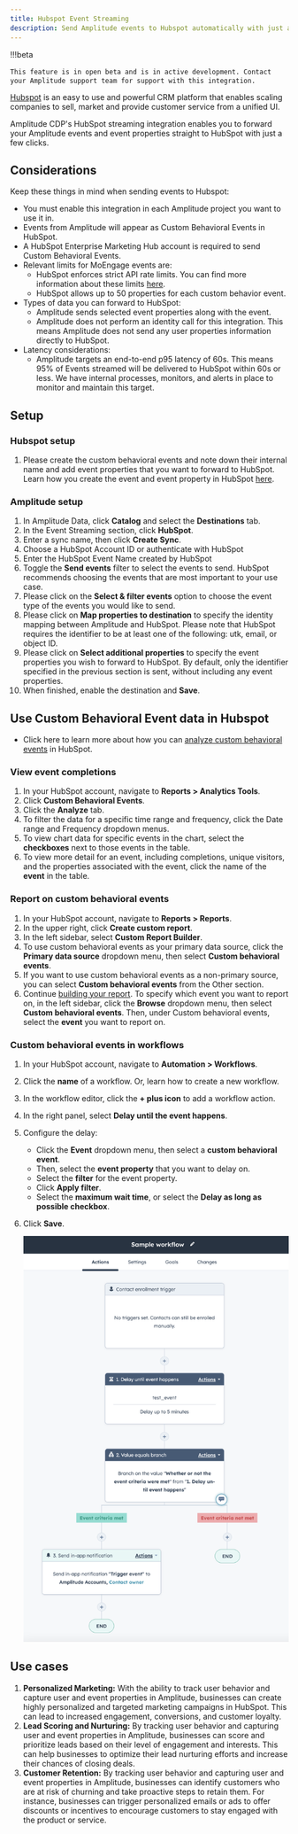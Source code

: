```yaml
---
title: Hubspot Event Streaming
description: Send Amplitude events to Hubspot automatically with just a few clicks.
---
```


!!!beta

    This feature is in open beta and is in active development. Contact your Amplitude support team for support with this integration.

[Hubspot](https://www.hubspot.com/) is an easy to use and powerful CRM platform that enables scaling companies to sell, market and provide customer service from a unified UI. 

Amplitude CDP's HubSpot streaming integration enables you to forward your Amplitude events and event properties straight to HubSpot with just a few clicks.


## Considerations

Keep these things in mind when sending events to Hubspot:

- You must enable this integration in each Amplitude project you want to use it in.
- Events from Amplitude will appear as Custom Behavioral Events in HubSpot.
- A HubSpot Enterprise Marketing Hub account is required to send Custom Behavioral Events.
- Relevant limits for MoEngage events are:
    - HubSpot enforces strict API rate limits. You can find more information about these limits [here](https://developers.hubspot.com/docs/api/usage-details).
    - HubSpot allows up to 50 properties for each custom behavior event.
- Types of data you can forward to HubSpot:
    - Amplitude sends selected event properties along with the event.
    - Amplitude does not perform an identity call for this integration. This means Amplitude does not send any user properties information directly to HubSpot.
- Latency considerations:
    - Amplitude targets an end-to-end p95 latency of 60s. This means 95% of Events streamed will be delivered to HubSpot within 60s or less. We have internal processes, monitors, and alerts in place to monitor and maintain this target.   

## Setup

### Hubspot setup

1. Please create the custom behavioral events and note down their internal name and add event properties that you want to forward to HubSpot. Learn how you create the event and event property in HubSpot [here](https://knowledge.hubspot.com/analytics-tools/create-custom-behavioral-events-with-the-code-wizard). 

### Amplitude setup

1. In Amplitude Data, click **Catalog** and select the **Destinations** tab.
2. In the Event Streaming section, click **HubSpot**.
3. Enter a sync name, then click **Create Sync**.
4. Choose a HubSpot Account ID or authenticate with HubSpot
5. Enter the HubSpot Event Name created by HubSpot
6. Toggle the **Send events** filter to select the events to send. HubSpot recommends choosing the events that are most important to your use case. 
7. Please click on the **Select & filter events** option to choose the event type of the events you would like to send.
8. Please click on **Map properties to destination** to specify the identity mapping between Amplitude and HubSpot. Please note that HubSpot requires the identifier to be at least one of the following: utk, email, or object ID.
9. Please click on **Select additional properties** to specify the event properties you wish to forward to HubSpot. By default, only the identifier specified in the previous section is sent, without including any event properties.
10. When finished, enable the destination and **Save**.

## Use Custom Behavioral Event data in Hubspot
- Click here to learn more about how you can [analyze custom behavioral events](https://knowledge.hubspot.com/analytics-tools/analyze-custom-behavioral-events) in HubSpot.

### View event completions
1. In your HubSpot account, navigate to **Reports > Analytics Tools**.
2. Click **Custom Behavioral Events**.
3. Click the **Analyze** tab.
4. To filter the data for a specific time range and frequency, click the Date range and Frequency dropdown menus.
5. To view chart data for specific events in the chart, select the **checkboxes** next to those events in the table.
6. To view more detail for an event, including completions, unique visitors, and the properties associated with the event, click the name of the **event** in the table.

### Report on custom behavioral events
1. In your HubSpot account, navigate to **Reports > Reports**.
2. In the upper right, click **Create custom report**.
3. In the left sidebar, select **Custom Report Builder**.
4. To use custom behavioral events as your primary data source, click the **Primary data source** dropdown menu, then select **Custom behavioral events**.
5. If you want to use custom behavioral events as a non-primary source, you can select **Custom behavioral events** from the Other section. 
6. Continue [building your report](https://knowledge.hubspot.com/reports/create-reports-with-the-custom-report-builder). To specify which event you want to report on, in the left sidebar, click the **Browse** dropdown menu, then select **Custom behavioral events**. Then, under Custom behavioral events, select the **event** you want to report on.

### Custom behavioral events in workflows
1. In your HubSpot account, navigate to **Automation > Workflows**.
2. Click the **name** of a workflow. Or, learn how to create a new workflow.
3. In the workflow editor, click the **+ plus icon** to add a workflow action.
4. In the right panel, select **Delay until the event happens**.
5. Configure the delay:
    - Click the **Event** dropdown menu, then select a **custom behavioral event**.
    - Then, select the **event property** that you want to delay on.
    - Select the **filter** for the event property.
    - Click **Apply filter**.
    - Select the **maximum wait time**, or select the **Delay as long as possible checkbox**.
6. Click **Save**.

    ![screenshot of the Hubspot workflow](../../assets/images/hubspot-event-streaming-workflow.png)

## Use cases
1. **Personalized Marketing:** With the ability to track user behavior and capture user and event properties in Amplitude, businesses can create highly personalized and targeted marketing campaigns in HubSpot. This can lead to increased engagement, conversions, and customer loyalty.
2. **Lead Scoring and Nurturing:** By tracking user behavior and capturing user and event properties in Amplitude, businesses can score and prioritize leads based on their level of engagement and interests. This can help businesses to optimize their lead nurturing efforts and increase their chances of closing deals.
3. **Customer Retention:** By tracking user behavior and capturing user and event properties in Amplitude, businesses can identify customers who are at risk of churning and take proactive steps to retain them. For instance, businesses can trigger personalized emails or ads to offer discounts or incentives to encourage customers to stay engaged with the product or service.

